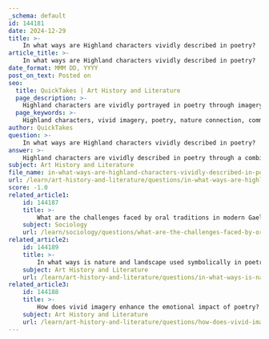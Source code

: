 ```yaml
---
_schema: default
id: 144181
date: 2024-12-29
title: >-
    In what ways are Highland characters vividly described in poetry?
article_title: >-
    In what ways are Highland characters vividly described in poetry?
date_format: MMM DD, YYYY
post_on_text: Posted on
seo:
  title: QuickTakes | Art History and Literature
  page_description: >-
    Highland characters are vividly portrayed in poetry through imagery, nature connection, community themes, and emotional depth, reflecting their identity and cultural heritage.
  page_keywords: >-
    Highland characters, vivid imagery, poetry, nature connection, community themes, cultural heritage, emotional depth, first-person narrative, Scottish landscape, identity, tradition, struggle, Norman MacCaig, character portrayal
author: QuickTakes
question: >-
    In what ways are Highland characters vividly described in poetry?
answer: >-
    Highland characters are vividly described in poetry through a combination of vivid imagery, emotional resonance, and cultural representation. Poets often draw on the unique traits and lifestyles of these characters to create a strong sense of place and identity. Here are several ways in which Highland characters are vividly depicted:\n\n1. **Vivid Imagery**: Poets use descriptive language that engages the senses, allowing readers to visualize the characters and their surroundings. For instance, in Norman MacCaig's poem "Aunt Julia," he employs vivid imagery to portray his aunt's physicality and her connection to the Scottish landscape. This not only brings the character to life but also evokes emotions tied to memory and identity.\n\n2. **Connection to Nature**: Highland characters are often depicted in relation to their natural environment. The landscape serves as a backdrop that reflects their inner lives and cultural heritage. The representation of nature in poetry can symbolize the characters' resilience and their deep-rooted connection to the land, which is a significant aspect of Highland culture.\n\n3. **Themes of Community and Struggle**: The portrayal of Highland characters frequently emphasizes themes of community, tradition, and the struggles they face in a changing world. These characters, such as crofters and fishermen, embody the spirit of their communities, showcasing their strength and adaptability. This thematic focus adds depth to their descriptions, making them relatable and poignant.\n\n4. **First-Person Narrative**: Many poets, including MacCaig, use a first-person narrative to create a personal connection with the characters. This autobiographical approach allows readers to experience the poet's reflections and emotions, enhancing the vividness of the character portrayal. The use of accessible language and free verse contributes to a conversational tone, making the characters feel more immediate and real.\n\n5. **Cultural Heritage**: The depiction of Highland characters often includes elements of their cultural practices and traditions. This not only enriches the character's description but also serves to preserve and celebrate the unique aspects of Highland life. The interplay between character and culture creates a vivid tapestry that reflects the richness of Scottish heritage.\n\n6. **Emotional Depth**: The emotional resonance of the characters is often highlighted through their experiences of isolation, regret, and loss. These themes are woven into the fabric of their descriptions, allowing readers to empathize with their struggles and triumphs. The tone and mood established in the poetry further enhance the emotional impact of the characters' portrayals.\n\nIn summary, Highland characters are vividly described in poetry through the use of vivid imagery, their connection to nature, themes of community and struggle, first-person narratives, cultural heritage, and emotional depth. These elements work together to create a rich and engaging representation of the lives and experiences of individuals from the Scottish Highlands.
subject: Art History and Literature
file_name: in-what-ways-are-highland-characters-vividly-described-in-poetry.md
url: /learn/art-history-and-literature/questions/in-what-ways-are-highland-characters-vividly-described-in-poetry
score: -1.0
related_article1:
    id: 144187
    title: >-
        What are the challenges faced by oral traditions in modern Gaelic culture?
    subject: Sociology
    url: /learn/sociology/questions/what-are-the-challenges-faced-by-oral-traditions-in-modern-gaelic-culture
related_article2:
    id: 144189
    title: >-
        In what ways is nature and landscape used symbolically in poetry?
    subject: Art History and Literature
    url: /learn/art-history-and-literature/questions/in-what-ways-is-nature-and-landscape-used-symbolically-in-poetry
related_article3:
    id: 144188
    title: >-
        How does vivid imagery enhance the emotional impact of poetry?
    subject: Art History and Literature
    url: /learn/art-history-and-literature/questions/how-does-vivid-imagery-enhance-the-emotional-impact-of-poetry
---
```


&nbsp;